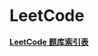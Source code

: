 # LeetCode

[**LeetCode 题库索引表**](https://www.notion.so/e2166df58d15421c9c969aa644c66801?v=ff9f10d80cf847e496496b36d489dfdf)


